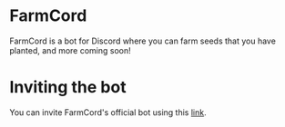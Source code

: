 # FarmCord
FarmCord is a bot for Discord where you can farm seeds that you have planted, and more coming soon!

# Inviting the bot
You can invite FarmCord's official bot using this [link](https://discordapp.com/oauth2/authorize?client_id=630849680431120385&permissions=67423296&scope=bot).
